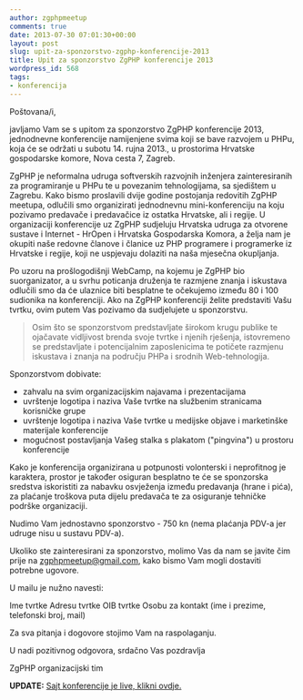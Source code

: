 ```yaml
---
author: zgphpmeetup
comments: true
date: 2013-07-30 07:01:30+00:00
layout: post
slug: upit-za-sponzorstvo-zgphp-konferencije-2013
title: Upit za sponzorstvo ZgPHP konferencije 2013
wordpress_id: 568
tags:
- konferencija
---
```


Poštovana/i,

javljamo Vam se s upitom za sponzorstvo ZgPHP konferencije 2013, jednodnevne konferencije namijenjene svima koji se bave razvojem u PHPu, koja će se održati u subotu 14. rujna 2013., u prostorima Hrvatske gospodarske komore, Nova cesta 7, Zagreb.

ZgPHP je neformalna udruga softverskih razvojnih inženjera zainteresiranih za programiranje u PHPu te u povezanim tehnologijama, sa sjedištem u Zagrebu. Kako bismo proslavili dvije godine postojanja redovitih ZgPHP meetupa, odlučili smo organizirati jednodnevnu mini-konferenciju na koju pozivamo predavače i predavačice iz ostatka Hrvatske, ali i regije. U organizaciji konferencije uz ZgPHP sudjeluju Hrvatska udruga za otvorene sustave i Internet - HrOpen i Hrvatska Gospodarska Komora, a želja nam je okupiti naše redovne članove i članice uz PHP programere i programerke iz Hrvatske i regije, koji ne uspjevaju dolaziti na naša mjesečna okupljanja.

Po uzoru na prošlogodišnji WebCamp, na kojemu je ZgPHP bio suorganizator, a u svrhu poticanja druženja te razmjene znanja i iskustava odlučili smo da će ulaznice biti besplatne te očekujemo između 80 i 100 sudionika na konferenciji. Ako na ZgPHP konferenciji želite predstaviti Vašu tvrtku, ovim putem Vas pozivamo da sudjelujete u sponzorstvu.

> Osim što se sponzorstvom predstavljate širokom krugu publike te ojačavate vidljivost brenda svoje tvrtke i njenih rješenja, istovremeno se predstavljate i potencijalnim zaposlenicima te potičete razmjenu iskustava i znanja na području PHPa i srodnih Web-tehnologija.

Sponzorstvom dobivate:

  * zahvalu na svim organizacijskim najavama i prezentacijama
  * uvrštenje logotipa i naziva Vaše tvrtke na službenim stranicama korisničke grupe
  * uvrštenje logotipa i naziva Vaše tvrtke u medijske objave i marketinške materijale konferencije
  * mogućnost postavljanja Vašeg stalka s plakatom ("pingvina") u prostoru konferencije

Kako je konferencija organizirana u potpunosti volonterski i neprofitnog je karaktera, prostor je također osiguran besplatno te će se sponzorska sredstva iskoristiti za nabavku osvježenja između predavanja (hrane i pića), za plaćanje troškova puta dijelu predavača te za osiguranje tehničke podrške organizaciji.

Nudimo Vam jednostavno sponzorstvo - 750 kn (nema plaćanja PDV-a jer udruge nisu u sustavu PDV-a).

Ukoliko ste zainteresirani za sponzorstvo, molimo Vas da nam se javite čim prije na zgphpmeetup@gmail.com, kako bismo Vam mogli dostaviti potrebne ugovore.

U mailu je nužno navesti:

Ime tvrtke
Adresu tvrtke
OIB tvrtke
Osobu za kontakt (ime i prezime, telefonski broj, mail)

Za sva pitanja i dogovore stojimo Vam na raspolaganju.

U nadi pozitivnog odgovora, srdačno Vas pozdravlja

ZgPHP organizacijski tim

**UPDATE:** [Sajt konferencije je live, klikni ovdje.](http://2013.zgphp.org/)
